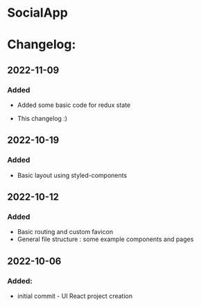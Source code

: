 # SocialApp
 
# Changelog:

## 2022-11-09

### Added

- Added some basic code for redux state

- This changelog :)

## 2022-10-19

### Added

- Basic layout using styled-components

## 2022-10-12

### Added

- Basic routing and custom favicon
- General file structure : some example components and pages

## 2022-10-06

### Added:

- initial commit - UI React project creation
